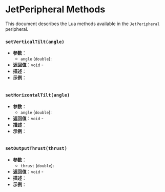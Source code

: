 # JetPeripheral Methods

This document describes the Lua methods available in the `JetPeripheral` peripheral.

### `setVerticalTilt(angle)`
- **参数**：
  - `angle` (`double`): 
- **返回值**：`void` - 
- **描述**：
- **示例**：
  ```lua

  ```

### `setHorizontalTilt(angle)`
- **参数**：
  - `angle` (`double`): 
- **返回值**：`void` - 
- **描述**：
- **示例**：
  ```lua

  ```

### `setOutputThrust(thrust)`
- **参数**：
  - `thrust` (`double`): 
- **返回值**：`void` - 
- **描述**：
- **示例**：
  ```lua

  ```


